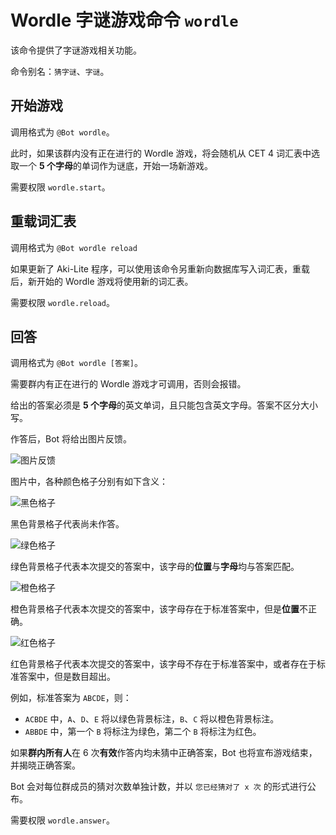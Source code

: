 # Wordle 字谜游戏命令 `wordle`

该命令提供了字谜游戏相关功能。

命令别名：`猜字谜`、`字谜`。

## 开始游戏

调用格式为 `@Bot wordle`。

此时，如果该群内没有正在进行的 Wordle 游戏，将会随机从 CET 4 词汇表中选取一个 **5 个字母**的单词作为谜底，开始一场新游戏。

需要权限 `wordle.start`。

## 重载词汇表

调用格式为 `@Bot wordle reload`

如果更新了 Aki-Lite 程序，可以使用该命令另重新向数据库写入词汇表，重载后，新开始的 Wordle 游戏将使用新的词汇表。

需要权限 `wordle.reload`。

## 回答

调用格式为 `@Bot wordle [答案]`。

需要群内有正在进行的 Wordle 游戏才可调用，否则会报错。

给出的答案必须是 **5 个字母**的英文单词，且只能包含英文字母。答案不区分大小写。

作答后，Bot 将给出图片反馈。

![图片反馈](/img/wordle-ans.png)

图片中，各种颜色格子分别有如下含义：

![黑色格子](/img/wordle-black-box.png)

黑色背景格子代表尚未作答。

![绿色格子](/img/wordle-green-box.png)

绿色背景格子代表本次提交的答案中，该字母的**位置**与**字母**均与答案匹配。

![橙色格子](/img/wordle-orange-box.png)

橙色背景格子代表本次提交的答案中，该字母存在于标准答案中，但是**位置**不正确。

![红色格子](/img/wordle-red-box.png)

红色背景格子代表本次提交的答案中，该字母不存在于标准答案中，或者存在于标准答案中，但是数目超出。

例如，标准答案为 `ABCDE`，则：

- `ACBDE` 中，`A`、`D`、`E` 将以绿色背景标注，`B`、`C` 将以橙色背景标注。
- `ABBDE` 中，第一个 `B` 将标注为绿色，第二个 `B` 将标注为红色。

如果**群内所有人**在 6 次**有效**作答内均未猜中正确答案，Bot 也将宣布游戏结束，并揭晓正确答案。

Bot 会对每位群成员的猜对次数单独计数，并以 `您已经猜对了 x 次` 的形式进行公布。

需要权限 `wordle.answer`。
